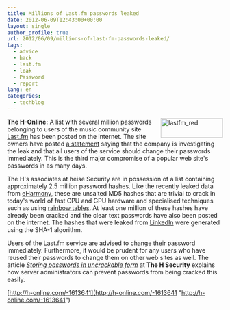 ```yaml
---
title: Millions of Last.fm passwords leaked
date: 2012-06-09T12:43:00+00:00
layout: single
author_profile: true
url: 2012/06/09/millions-of-last-fm-passwords-leaked/
tags:
  - advice
  - hack
  - last.fm
  - leak
  - Password
  - report
lang: en
categories: 
  - techblog
---
```

[<img title="lastfm_red" border="0" alt="lastfm_red" align="right" src="http://lh3.ggpht.com/-4kt93gRKGtc/T9M97aFSSOI/AAAAAAAAGNo/zBkY_DrTd58/lastfm_red_thumb.gif?imgmax=800" width="145" height="45" />](http://lh6.ggpht.com/-S3R_neFyA6k/T9M95dipghI/AAAAAAAAGNg/ySAo5xvDO0U/s1600-h/lastfm_red%25255B2%25255D.gif)**The H-Online:** A list with several million passwords belonging to users of the music community site [Last.fm](http://www.last.fm/) has been posted on the internet. The site owners have posted [a statement](http://www.lastfm.de/passwordsecurity) saying that the company is investigating the leak and that all users of the service should change their passwords immediately. This is the third major compromise of a popular web site's passwords in as many days. 

The H's associates at heise Security are in possession of a list containing approximately 2.5 million password hashes. Like the recently leaked data from [eHarmony](http://www.h-online.com/news/item/eHarmony-admits-to-leaking-1-5-million-passwords-1612654.html), these are unsalted MD5 hashes that are trivial to crack in today's world of fast CPU and GPU hardware and specialised techniques such as using [rainbow tables](http://www.h-online.com/security/features/Cheap-Cracks-Of-dictionaries-and-rainbows-746217.html). At least one million of these hashes have already been cracked and the clear text passwords have also been posted on the internet. The hashes that were leaked from <a href="/2012/06/linkedin-passwords-in-circulation.html" target="_blank">LinkedIn</a> were generated using the SHA-1 algorithm. 

Users of the Last.fm service are advised to change their password immediately. Furthermore, it would be prudent for any users who have reused their passwords to change them on other web sites as well. The article _[Storing passwords in uncrackable form](http://www.h-online.com/security/features/Storing-passwords-in-uncrackable-form-1255576.html)_ at **The H Security** explains how server administrators can prevent passwords from being cracked this easily. 

[http://h-online.com/-1613641](http://h-online.com/-1613641 "http://h-online.com/-1613641")